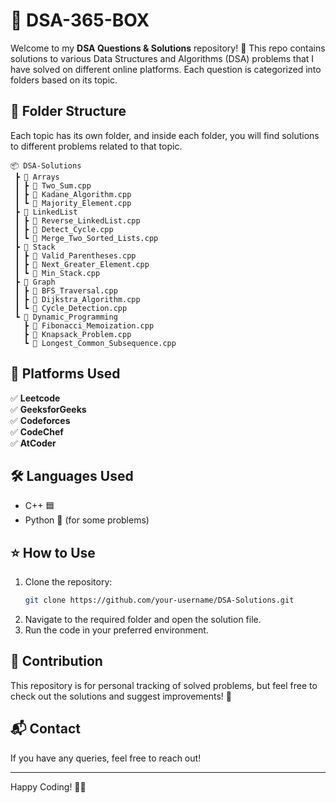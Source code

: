 # 🚀 DSA-365-BOX

Welcome to my **DSA Questions & Solutions** repository! 📂 This repo contains solutions to various Data Structures and Algorithms (DSA) problems that I have solved on different online platforms. Each question is categorized into folders based on its topic.

## 📁 Folder Structure

Each topic has its own folder, and inside each folder, you will find solutions to different problems related to that topic.

```
📦 DSA-Solutions
 ┣ 📂 Arrays
 ┃ ┣ 📜 Two_Sum.cpp
 ┃ ┣ 📜 Kadane_Algorithm.cpp
 ┃ ┗ 📜 Majority_Element.cpp
 ┣ 📂 LinkedList
 ┃ ┣ 📜 Reverse_LinkedList.cpp
 ┃ ┣ 📜 Detect_Cycle.cpp
 ┃ ┗ 📜 Merge_Two_Sorted_Lists.cpp
 ┣ 📂 Stack
 ┃ ┣ 📜 Valid_Parentheses.cpp
 ┃ ┣ 📜 Next_Greater_Element.cpp
 ┃ ┗ 📜 Min_Stack.cpp
 ┣ 📂 Graph
 ┃ ┣ 📜 BFS_Traversal.cpp
 ┃ ┣ 📜 Dijkstra_Algorithm.cpp
 ┃ ┗ 📜 Cycle_Detection.cpp
 ┗ 📂 Dynamic_Programming
   ┣ 📜 Fibonacci_Memoization.cpp
   ┣ 📜 Knapsack_Problem.cpp
   ┗ 📜 Longest_Common_Subsequence.cpp
```

## 📝 Platforms Used

✅ **Leetcode**  
✅ **GeeksforGeeks**  
✅ **Codeforces**  
✅ **CodeChef**  
✅ **AtCoder**  

## 🛠 Languages Used

- C++ 🟦
- Python 🐍 (for some problems)

## ⭐ How to Use

1. Clone the repository:
   ```bash
   git clone https://github.com/your-username/DSA-Solutions.git
   ```
2. Navigate to the required folder and open the solution file.
3. Run the code in your preferred environment.

## 📌 Contribution

This repository is for personal tracking of solved problems, but feel free to check out the solutions and suggest improvements! 🚀

## 📬 Contact
If you have any queries, feel free to reach out!

---
Happy Coding! 🎯🚀


